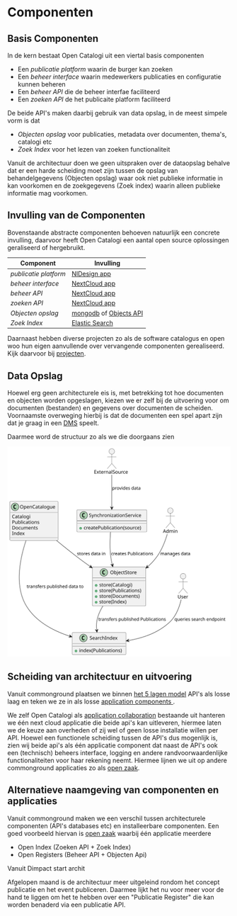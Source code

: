 # Componenten

## Basis Componenten
In de kern bestaat Open Catalogi uit een viertal basis componenten

- Een _publicatie platform_ waarin de burger kan zoeken
- Een _beheer interface_ waarin medewerkers publicaties en configuratie kunnen beheren
- Een _beheer API_ die de beheer interfae faciliteerd
- Een _zoeken API_ de het publicaite platform faciliteerd

De beide API's maken daarbij gebruik van data opslag, in de meest simpele vorm is dat 
- _Objecten opslag_ voor publicaties, metadata over documenten, thema's, catalogi etc
- _Zoek Index_ voor het lezen van zoeken functionaliteit 

Vanuit de architectuur doen we geen uitspraken over de dataopslag behalve dat er een harde scheiding moet zijn tussen de opslag van behandelgegevens (Objecten opslag) waar ook niet publieke informatie in kan voorkomen en de zoekgegevens (Zoek index) waarin alleen publieke informatie mag voorkomen.

## Invulling van de Componenten
Bovenstaande abstracte componenten behoeven natuurlijk een concrete invulling, daarvoor heeft Open Catalogi een aantal open source oplossingen geraliseerd of hergebruikt.

| Component | Invulling |
| ----------- | ----------- |
| _publicatie platform_ | [NlDesign app](https://github.com/OpenCatalogi/web-app) |
| _beheer interface_ | [NextCloud app](https://github.com/ConductionNL/opencatalogi) |
| _beheer API_ | [NextCloud app](https://github.com/ConductionNL/opencatalogi) |
| _zoeken API_ | [NextCloud app](https://github.com/ConductionNL/opencatalogi) |
| _Objecten opslag_ | [mongodb](https://github.com/mongodb/mongo) of [Objects API](https://github.com/maykinmedia/objects-api) |
| _Zoek Index_ |  [Elastic Search](https://github.com/elastic/elasticsearch) |

Daarnaast hebben diverse projecten zo als de software catalogus en open woo hun eigen aanvullende over vervangende componenten gerealiseerd. Kijk daarvoor bij [projecten](Projecten).

## Data Opslag
Hoewel erg geen architecturele eis is, met betrekking tot hoe documenten en objecten worden opgeslagen, kiezen we er zelf bij de uitvoering voor om documenten (bestanden) en gegevens over documenten de scheiden. Voornaamste overweging hierbij is dat de documenten een spel apart zijn dat je graag in een [DMS](https://en.wikipedia.org/wiki/Document_management_system) speelt.

Daarmee word de structuur zo als we die doorgaans zien 

![Basis Componenten](../assets/architecture_elastic_object.svg)

## Scheiding van architectuur en uitvoering
Vanuit commonground plaatsen we binnen [het 5 lagen model](https://componentencatalogus.commonground.nl/5-lagen-model) API's als losse laag en teken we ze in als losse [application components ](https://pubs.opengroup.org/architecture/archimate301-doc/chap09.html#_Toc489946066). 



We zelf Open Catalogi als [application collaboration](https://pubs.opengroup.org/architecture/archimate301-doc/chap09.html#_Toc489946067) bestaande uit  hanteren we één next cloud applicatie die beide api's kan uitleveren, hiermee laten we de keuze aan overheden of zij wel of geen losse installatie willen per API. Hoewel een functionele scheiding tussen de API's dus mogenlijk is, zien wij beide api's als één applicatie component dat naast de API's ook een (technisch) beheers interface, logging en andere randvoorwaardenlijke functionaliteiten voor haar rekening neemt. Hiermee lijnen we uit op andere commonground applicaties zo als [open zaak](https://openzaak.org/).

## Alternatieve naamgeving van componenten en applicaties
Vanuit commonground maken we een verschil tussen architecturele componenten (API's databases etc) en installeerbare componenten. Een goed voorbeeld hiervan is [open zaak](https://openzaak.org/) waarbij één applicatie meerdere

- Open Index (Zoeken API + Zoek Index)
- Open Registers (Beheer API + Objecten Api)

Vanuit Dimpact start archit

Afgelopen maand is de architectuur meer uitgeleind rondom het concept publicatie en het event publiceren. Daarmee lijkt het nu voor meer voor de hand te liggen om het te hebben over een "Publicatie Register" die kan worden benaderd via een publicatie API.

